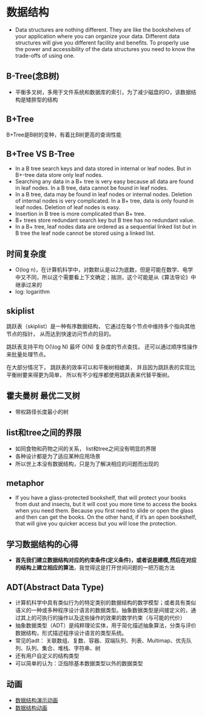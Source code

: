 # 数据结构
* Data structures are nothing different. They are like the bookshelves of your application where you can organize your data. Different data structures will give you different facility and benefits. To properly use the power and accessibility of the data structures you need to know the trade-offs of using one.

## B-Tree(念B树)
* 平衡多叉树，多用于文件系统和数据库的索引，为了减少磁盘的IO，该数据结构是矮胖型的结构
## B+Tree
B+Tree是B树的变种，有着比B树更高的查询性能
## B+Tree VS B-Tree
* In a B tree search keys and data stored in internal or leaf nodes. But in B+-tree data store only leaf nodes. 
* Searching any data in a B+ tree is very easy because all data are found in leaf nodes. In a B tree, data cannot be found in leaf nodes. 
* In a B tree, data may be found in leaf nodes or internal nodes. Deletion of internal nodes is very complicated. In a B+ tree, data is only found in leaf nodes. Deletion of leaf nodes is easy. 
* Insertion in B tree is more complicated than B+ tree. 
* B+ trees store redundant search key but B tree has no redundant value. 
* In a B+ tree, leaf nodes data are ordered as a sequential linked list but in B tree the leaf node cannot be stored using a linked list.

## 时间复杂度
* O(log n)，在计算机科学中，对数默认是以2为底数，但是可能在数学、电学中又不同，所以这个需要看上下文确定；揣测，这个可能是从《算法导论》中继承过来的
* log: logarithm

## skiplist
跳跃表（skiplist）是一种有序数据结构， 它通过在每个节点中维持多个指向其他节点的指针， 从而达到快速访问节点的目的。

跳跃表支持平均 O(\log N) 最坏 O(N) 复杂度的节点查找， 还可以通过顺序性操作来批量处理节点。

在大部分情况下， 跳跃表的效率可以和平衡树相媲美， 并且因为跳跃表的实现比平衡树要来得更为简单， 所以有不少程序都使用跳跃表来代替平衡树。

## 霍夫曼树 最优二叉树 
* 带权路径长度最小的树

## list和tree之间的界限
* 如同食物和药物之间的关系， list和tree之间没有明显的界限
* 各种设计都是为了适应某种应用场景
* 所以世上本没有数据结构，只是为了解决相应的问题而出现的

## metaphor
* If you have a glass-protected bookshelf, that will protect your books from dust and insects, but it will cost you more time to access the books when you need them. Because you first need to slide or open the glass and then can get the books. On the other hand, if it’s an open bookshelf, that will give you quicker access but you will lose the protection.

## 学习数据结构的心得
* **首先我们建立数据结构对应的约束条件(定义条件)，或者说是建模,然后在对应的结构上建立相应的算法**，我觉得这是打开世间问题的一把万能方法

## ADT(Abstract Data Type)
* 计算机科学中具有类似行为的特定类别的数据结构的数学模型；或者具有类似语义的一种或多种程序设计语言的数据类型。抽象数据类型是间接定义的，通过其上的可执行的操作以及这些操作的效果的数学约束（与可能的代价）
* 抽象数据类型（ADT）是纯粹理论实体，用于简化描述抽象算法，分类与评价数据结构，形式描述程序设计语言的类型系统。
* 常见的adt： 关联数组、复数、容器、双端队列、列表、Multimap、优先队列、队列、集合、堆栈、字符串、树
* 还有用户自定义的结构类型
* 可以简单的认为：泛指除基本数据类型以外的数据类型

## 动画
* [数据结构演示动画](https://visualgo.net/zh)
* [数据结构动画](https://www.cnblogs.com/xdecode/p/9321848.html)